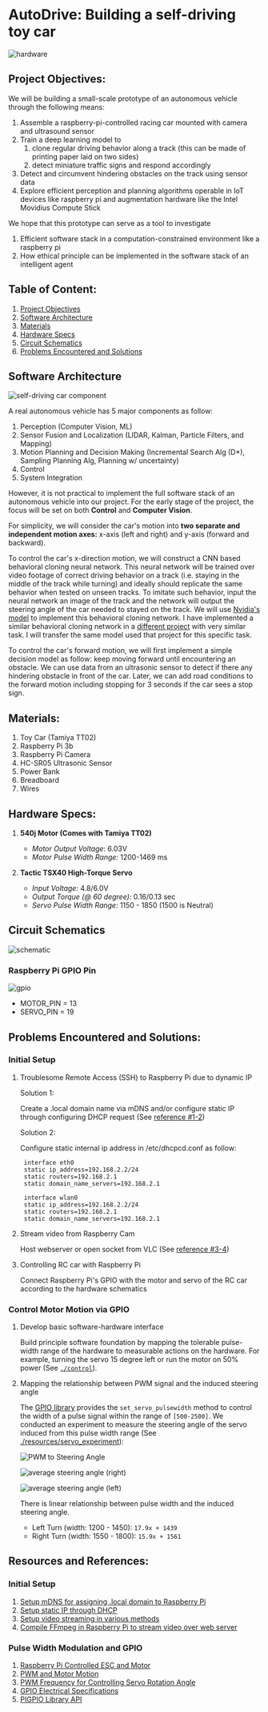 # AutoDrive: Building a self-driving toy car

![hardware](./img/hardware.jpg)

## Project Objectives:

We will be building a small-scale prototype of an autonomous vehicle through the following means:

1. Assemble a raspberry-pi-controlled racing car mounted with camera and ultrasound sensor
1. Train a deep learning model to
   1. clone regular driving behavior along a track (this can be made of printing paper laid on two sides)
   1. detect miniature traffic signs and respond accordingly
1. Detect and circumvent hindering obstacles on the track using sensor data
1. Explore efficient perception and planning algorithms operable in IoT devices like raspberry pi and augmentation hardware like the Intel Movidius Compute Stick

We hope that this prototype can serve as a tool to investigate
1. Efficient software stack in a computation-constrained environment like a raspberry pi
2. How ethical principle can be implemented in the software stack of an intelligent agent

## Table of Content:
1. [Project Objectives](#project-objectives)
1. [Software Architecture](#software-architecture)
1. [Materials](#materials)
1. [Hardware Specs](#hardware-specs)
1. [Circuit Schematics](#circuit-schematics)
1. [Problems Encountered and Solutions](#problems-encountered-and-solutions)

## Software Architecture

![self-driving car component](./img/architecture.png)

A real autonomous vehicle has 5 major components as follow:

1. Perception (Computer Vision, ML)
2. Sensor Fusion and Localization (LIDAR, Kalman, Particle Filters, and Mapping)
3. Motion Planning and Decision Making (Incremental Search Alg (D*), Sampling Planning Alg, Planning w/ uncertainty)
4. Control
5. System Integration

However, it is not practical to implement the full software stack of an autonomous vehicle into our project. For the early stage of the project, the focus will be set on both **Control** and **Computer Vision**. 

For simplicity, we will consider the car's motion into **two separate and independent motion axes:** x-axis (left and right) and y-axis (forward and backward). 

To control the car's x-direction motion, we will construct a CNN based behavioral cloning neural network. This neural network will be trained over video footage of correct driving behavior on a track (i.e. staying in the middle of the track while turning) and ideally should replicate the same behavior when tested on unseen tracks. To imitate such behavior, input the neural network an image of the track and the network will output the steering angle of the car needed to stayed on the track. We will use [Nvidia's model](https://images.nvidia.com/content/tegra/automotive/images/2016/solutions/pdf/end-to-end-dl-using-px.pdf) to implement this behavioral cloning network. I have implemented a similar behavioral cloning network in a [different project](https://github.com/JohnGee96/CarND-Behavioral-Cloning) with very similar task. I will transfer the same model used that project for this specific task.

To control the car's forward motion, we will first implement a simple decision model as follow: keep moving forward until encountering an obstacle. We can use data from an ultrasonic sensor to detect if there any hindering obstacle in front of the car. Later, we can add road conditions to the forward motion including stopping for 3 seconds if the car sees a stop sign. 


## Materials:
1. Toy Car (Tamiya TT02)
1. Raspberry Pi 3b
1. Raspberry Pi Camera
1. HC-SR05 Ultrasonic Sensor
1. Power Bank
1. Breadboard
1. Wires

## Hardware Specs:

1. **540j Motor (Comes with Tamiya TT02)**
    * *Motor Output Voltage*: 6.03V
    * *Motor Pulse Width Range:* 1200-1469 ms

1. **Tactic TSX40 High-Torque Servo**
    * *Input Voltage:* 4.8/6.0V
    * *Output Torque (@ 60 degree):* 0.16/0.13 sec
    * *Servo Pulse Width Range:* 1150 - 1850 (1500 is Neutral)

## Circuit Schematics

![schematic](./img/wiring.png)

### Raspberry Pi GPIO Pin

![gpio](./img/pi_gpio.png)

- MOTOR_PIN = 13
- SERVO_PIN = 19

## Problems Encountered and Solutions:

### Initial Setup
1. Troublesome Remote Access (SSH) to Raspberry Pi due to dynamic IP  

    Solution 1:

    Create a .local domain name via mDNS and/or configure static IP through configuring DHCP request (See [reference #1-2](#Resources-and-References))  

    Solution 2:

    Configure static internal ip address in /etc/dhcpcd.conf
    as follow:

        interface eth0
        static ip_address=192.168.2.2/24
        static routers=192.168.2.1
        static domain_name_servers=192.168.2.1

        interface wlan0
        static ip_address=192.168.2.2/24
        static routers=192.168.2.1
        static domain_name_servers=192.168.2.1

1. Stream video from Raspberry Cam

    Host webserver or open socket from VLC (See [reference #3-4](#Resources-and-References))


1. Controlling RC car with Raspberry Pi

    Connect Raspberry Pi's GPIO with the motor and servo of the RC car according to the hardware schematics


### Control Motor Motion via GPIO

1. Develop basic software-hardware interface

    Build principle software foundation by mapping the tolerable pulse-width range of the hardware to measurable actions on the hardware. For example, turning the servo 15 degree left or run the motor on 50% power (See [`./control`](./control/)).

1. Mapping the relationship between PWM signal and the induced steering angle

    The [GPIO library](http://abyz.me.uk/rpi/pigpio/python.html#set_servo_pulsewidth) provides the `set_servo_pulsewidth` method to control the width of a pulse signal within the range of `[500-2500]`. We conducted an experiment to measure the steering angle of the servo induced from this pulse width range (See [./resources/servo_experiment](/resources/servo_experiment)):

    ![PWM to Steering Angle](./resources/servo_experiment/PMD_to_steering_angle.png)

    ![average steering angle (right)](./resources/servo_experiment/avg_steering_angle_bw_wheels-right.png)

    ![average steering angle (left)](./resources/servo_experiment/avg_steering_angle_bw_wheels-left.png)


    There is linear relationship between pulse width and the induced steering angle.

    - Left Turn (width: 1200 - 1450): `17.9x + 1439`
    - Right Turn (width: 1550 - 1800): `15.9x + 1561`


## Resources and References:

### Initial Setup

1. [Setup mDNS for assigning .local domain to Raspberry Pi](https://www.howtogeek.com/167190/how-and-why-to-assign-the-.local-domain-to-your-raspberry-pi/)
1. [Setup static IP through DHCP](https://raspberrypi.stackexchange.com/questions/37920/how-do-i-set-up-networking-wifi-static-ip-address/74428#74428)
1. [Setup video streaming in various methods](https://raspberrypi.stackexchange.com/questions/27082/how-to-stream-raspivid-to-linux-and-osx-using-gstreamer-vlc-or-netcat)
1. [Compile FFmpeg in Raspberry Pi to stream video over web server](https://johnvoysey.wordpress.com/2014/05/07/raspberry-pi-camera-live-streaming/)

### Pulse Width Modulation and GPIO

1. [Raspberry Pi Controlled ESC and Motor](https://www.youtube.com/watch?v=br_Xv9X7YZc)
1. [PWM and Motor Motion](https://www.electronics-tutorials.ws/blog/pulse-width-modulation.html)
1. [PWM Frequency for Controlling Servo Rotation Angle](https://electronics.stackexchange.com/questions/129961/how-to-get-the-pwm-frequency-and-duration-of-each-pulse)
1. [GPIO Electrical Specifications](http://www.mosaic-industries.com/embedded-systems/microcontroller-projects/raspberry-pi/gpio-pin-electrical-specifications)
1. [PIGPIO Library API](http://abyz.me.uk/rpi/pigpio/python.html#set_servo_pulsewidth)